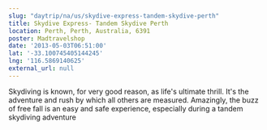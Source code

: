 ```yaml
---
slug: "daytrip/na/us/skydive-express-tandem-skydive-perth"
title: Skydive Express- Tandem Skydive Perth
location: Perth, Perth, Australia, 6391
poster: Madtravelshop
date: '2013-05-03T06:51:00'
lat: '-33.100745405144245'
lng: '116.5869140625'
external_url: null
---
```


Skydiving is known, for very good reason, as life's ultimate thrill. It's the adventure and rush by which all others are measured. Amazingly, the buzz of free fall is an easy and safe experience, especially during a tandem skydiving adventure

